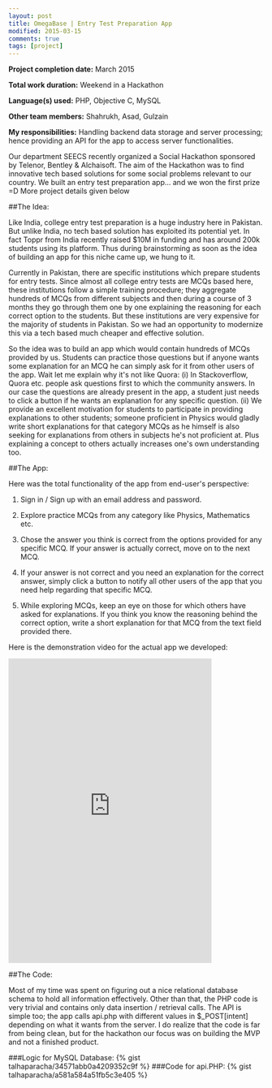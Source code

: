 ```yaml
---
layout: post
title: OmegaBase | Entry Test Preparation App
modified: 2015-03-15
comments: true
tags: [project]
---
```


**Project completion date:** March 2015

**Total work duration:** Weekend in a Hackathon

**Language(s) used:** PHP, Objective C, MySQL

**Other team members:** Shahrukh, Asad, Gulzain

**My responsibilities:** Handling backend data storage and server processing; hence providing an API for the app to access server functionalities.

Our department SEECS recently organized a Social Hackathon sponsored by Telenor, Bentley & Alchaisoft. The aim of the Hackathon was to find innovative tech based solutions for some social problems relevant to our country. We built an entry test preparation app... and we won the first prize =D More project details given below

##The Idea:

Like India, college entry test preparation is a huge industry here in Pakistan. But unlike India, no tech based solution has exploited its potential yet. In fact Toppr from India recently raised $10M in funding and has around 200k students using its platform. Thus during brainstorming as soon as the idea of building an app for this niche came up, we hung to it.

Currently in Pakistan, there are specific institutions which prepare students for entry tests. Since almost all college entry tests are MCQs based here, these institutions follow a simple training procedure; they aggregate hundreds of MCQs from different subjects and then during a course of 3 months they go through them one by one explaining the reasoning for each correct option to the students. But these institutions are very expensive for the majority of students in Pakistan. So we had an opportunity to modernize this via a tech based much cheaper and effective solution.

So the idea was to build an app which would contain hundreds of MCQs provided by us. Students can practice those questions but if anyone wants some explanation for an MCQ he can simply ask for it from other users of the app. Wait let me explain why it's not like Quora: (i) In Stackoverflow, Quora etc. people ask questions first to which the community answers. In our case the questions are already present in the app, a student just needs to click a button if he wants an explanation for any specific question. (ii) We provide an excellent motivation for students to participate in providing explanations to other students; someone proficient in Physics would gladly write short explanations for that category MCQs as he himself is also seeking for explanations from others in subjects he's not proficient at. Plus explaining a concept to others actually increases one's own understanding too.    
 
##The App:

Here was the total functionality of the app from end-user's perspective:

1) Sign in / Sign up with an email address and password.

2) Explore practice MCQs from any category like Physics, Mathematics etc.

3) Chose the answer you think is correct from the options provided for any specific MCQ. If your answer is actually correct, move on to the next MCQ.

4) If your answer is not correct and you need an explanation for the correct answer, simply click a button to notify all other users of the app that you need help regarding that specific MCQ.

5) While exploring MCQs, keep an eye on those for which others have asked for explanations. If you think you know the reasoning behind the correct option, write a short explanation for that MCQ from the text field provided there.

Here is the demonstration video for the actual app we developed:

<iframe src="https://player.vimeo.com/video/145036535" width="400" height="600" frameborder="0" webkitallowfullscreen mozallowfullscreen allowfullscreen></iframe>

##The Code:

Most of my time was spent on figuring out a nice relational database schema to hold all information effectively. Other than that, the PHP code is very trivial and contains only data insertion / retrieval calls. The API is simple too; the app calls api.php with different values in $_POST[intent] depending on what it wants from the server. I do realize that the code is far from being clean, but for the hackathon our focus was on building the MVP and not a finished product.

###Logic for MySQL Database:
{% gist talhaparacha/34571abb0a4209352c9f %}
###Code for api.PHP:
{% gist talhaparacha/a581a584a51fb5c3e405 %}